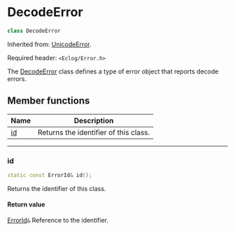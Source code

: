 # DecodeError

```c++
class DecodeError
```

Inherited from: [UnicodeError](UnicodeError.md).

Required header: `<Eclog/Error.h>`

The [DecodeError](DecodeError.md) class defines a type of error object that reports decode errors.

## Member functions

| Name      | Description                           |
| --------- | ------------------------------------- |
| [id](#id) | Returns the identifier of this class. |

* * *

### id

```c++
static const ErrorId& id();
```

Returns the identifier of this class.

#### Return value

[ErrorId](ErrorId.md)`&` Reference to the identifier.